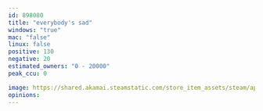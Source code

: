 ```yaml
---
id: 898080
title: "everybody's sad"
windows: "true"
mac: "false"
linux: false
positive: 130
negative: 20
estimated_owners: "0 - 20000"
peak_ccu: 0

image: https://shared.akamai.steamstatic.com/store_item_assets/steam/apps/898080/header.jpg?t=1558324299
opinions:
---
```

